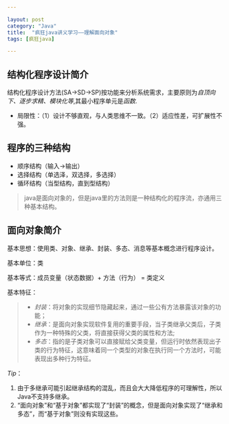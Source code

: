 ```yaml
---

layout: post
category: "Java"
title:  "疯狂java讲义学习——理解面向对象"
tags: [疯狂java]

---
```


## 结构化程序设计简介

结构化程序设计方法(SA->SD->SP)按功能来分析系统需求，主要原则为*自顶向下、逐步求精、模块化等*,其最小程序单元是*函数*.

* 局限性：（1）设计不够直观，与人类思维不一致。（2）适应性差，可扩展性不强。

## 程序的三种结构
* 顺序结构（输入->输出）
* 选择结构（单选泽，双选择，多选择）
* 循环结构（当型结构，直到型结构）

> java是面向对象的，但是java里的方法则是一种结构化的程序流，亦通用三种基本结构。

## 面向对象简介
基本思想：使用类、对象、继承、封装、多态、消息等基本概念进行程序设计。

基本单位：类

基本等式：成员变量（状态数据）+ 方法（行为） = 类定义

基本特征：
> * _封装_：将对象的实现细节隐藏起来，通过一些公有方法暴露该对象的功能；
> * _继承_：是面向对象实现软件复用的重要手段，当子类继承父类后，子类作为一种特殊的父类，将直接获得父类的属性和方法;
> * _多态_：指的是子类对象可以直接赋给父类变量，但运行时依然表现出子类的行为特征，这意味着同一个类型的对象在执行同一个方法时，可能表现出多种行为特征。

*Tip*：
1. 由于多继承可能引起继承结构的混乱，而且会大大降低程序的可理解性，所以Java不支持多继承。
2. “面向对象”和“基于对象”都实现了“封装”的概念，但是面向对象实现了“继承和多态”，而“基于对象”则没有实现这些。 





